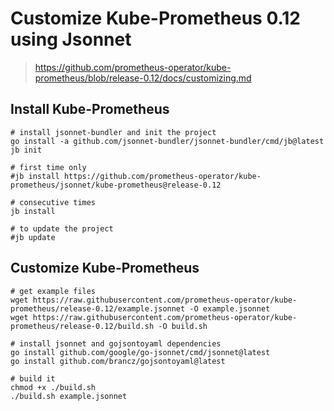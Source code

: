 # Customize Kube-Prometheus 0.12 using Jsonnet

> <https://github.com/prometheus-operator/kube-prometheus/blob/release-0.12/docs/customizing.md>

## Install Kube-Prometheus

```shell
# install jsonnet-bundler and init the project
go install -a github.com/jsonnet-bundler/jsonnet-bundler/cmd/jb@latest
jb init

# first time only
#jb install https://github.com/prometheus-operator/kube-prometheus/jsonnet/kube-prometheus@release-0.12

# consecutive times
jb install

# to update the project
#jb update
```

## Customize Kube-Prometheus

```shell
# get example files
wget https://raw.githubusercontent.com/prometheus-operator/kube-prometheus/release-0.12/example.jsonnet -O example.jsonnet
wget https://raw.githubusercontent.com/prometheus-operator/kube-prometheus/release-0.12/build.sh -O build.sh

# install jsonnet and gojsontoyaml dependencies
go install github.com/google/go-jsonnet/cmd/jsonnet@latest
go install github.com/brancz/gojsontoyaml@latest

# build it
chmod +x ./build.sh
./build.sh example.jsonnet
```
